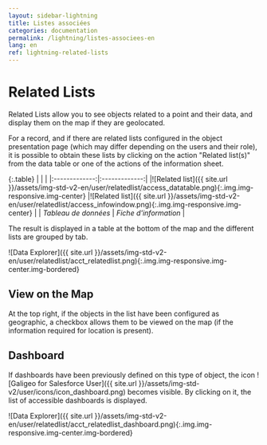 ```yaml
---
layout: sidebar-lightning
title: Listes associées
categories: documentation
permalink: /lightning/listes-associees-en
lang: en
ref: lightning-related-lists
---
```


# Related Lists

Related Lists allow you to see objects related to a point and their data, and display them on the map if they are geolocated.

For a record, and if there are related lists configured in the object presentation page (which may differ depending on the users and their role), it is possible to obtain these lists by clicking on the action "Related list(s)" from the data table or one of the actions of the information sheet.

{:.table}
| | |
|:-------------:|:-------------:|
|![Related list]({{ site.url }}/assets/img-std-v2-en/user/relatedlist/access_datatable.png){:.img.img-responsive.img-center} |![Related list]({{ site.url }}/assets/img-std-v2-en/user/relatedlist/access_infowindow.png){:.img.img-responsive.img-center} |
| *Tableau de données* | *Fiche d'information* |

The result is displayed in a table at the bottom of the map and the different lists are grouped by tab.

![Data Explorer]({{ site.url }}/assets/img-std-v2-en/user/relatedlist/acct_relatedlist.png){:.img.img-responsive.img-center.img-bordered}

## View on the Map

At the top right, if the objects in the list have been configured as geographic, a checkbox allows them to be viewed on the map (if the information required for location is present).

## Dashboard

If dashboards have been previously defined on this type of object, the icon ![Galigeo for Salesforce User]({{ site.url }}/assets/img-std-v2/user/icons/icon_dashboard.png) becomes visible. By clicking on it, the list of accessible dashboards is displayed.

![Data Explorer]({{ site.url }}/assets/img-std-v2-en/user/relatedlist/acct_relatedlist_dashboard.png){:.img.img-responsive.img-center.img-bordered}



